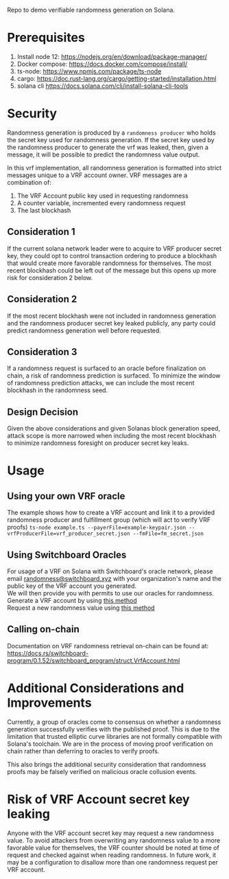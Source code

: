 Repo to demo verifiable randomness generation on Solana.

# Prerequisites
1. Install node 12: https://nodejs.org/en/download/package-manager/
1. Docker compose: https://docs.docker.com/compose/install/
1. ts-node: https://www.npmjs.com/package/ts-node
1. cargo: https://doc.rust-lang.org/cargo/getting-started/installation.html
1. solana cli https://docs.solana.com/cli/install-solana-cli-tools

# Security
Randomness generation is produced by a `randomness producer` who holds the secret
key used for randomness generation. If the secret key used by the randomness
producer to generate the vrf was leaked, then, given a message, it will be possible
to predict the randomness value output.

In this vrf implementation, all randomness generation is formatted into strict messages
unique to a VRF account owner.  VRF messages are a combination of:

1. The VRF Account public key used in requesting randomness
1. A counter variable, incremented every randomness request
1. The last blockhash

## Consideration 1
If the current solana network leader were to acquire to VRF producer secret key,
they could opt to control transaction ordering to produce a blockhash
that would create more favorable randomness for themselves. The most recent
blockhash could be left out of the message but this opens up more risk for
consideration 2 below.

## Consideration 2
If the most recent blockhash were not included in randomness generation and
the randomness producer secret key leaked publicly, any party could
predict randomness generation well before requested.

## Consideration 3
If a randomness request is surfaced to an oracle before finalization on chain,
a risk of randomness prediction is surfaced. To minimize the window of randomness
prediction attacks, we can include the most recent blockhash in the randomness seed.

## Design Decision
Given the above considerations and given Solanas block generation speed, attack
scope is more narrowed when including the most recent blockhash to minimize
randomness foresight on producer secret key leaks.


# Usage
## Using your own VRF oracle
The example shows how to create a VRF account and link it to a provided
randomness producer and fulfillment group (which will act to verify VRF proofs)
`ts-node example.ts --payerFile=example-keypair.json --vrfProducerFile=vrf_producer_secret.json --fmFile=fm_secret.json`

## Using Switchboard Oracles
For usage of a VRF on Solana with Switchboard's oracle network, please email
randomness@switchboard.xyz with your organization's name and the public
key of the VRF account you generated.<br>
We will then provide you with permits to use our oracles for randomness.<br>
Generate a VRF account by using [this method](https://switchboard-xyz.github.io/switchboard-api/modules.html#createvrfaccount)<br>
Request a new randomness value using [this method](https://switchboard-xyz.github.io/switchboard-api/modules.html#requestrandomness)

## Calling on-chain
Documentation on VRF randomness retrieval on-chain can be found at:
https://docs.rs/switchboard-program/0.1.52/switchboard_program/struct.VrfAccount.html


# Additional Considerations and Improvements
Currently, a group of oracles come to consensus on whether a randomness generation
successfully verifies with the published proof.  This is due to the limitation
that trusted elliptic curve libraries are not formally compatible with Solana's
toolchain.  We are in the process of moving proof verification on chain rather
than deferring to oracles to verify proofs.

This also brings the additional security consideration that randomness proofs
may be falsely verified on malicious oracle collusion events.

# Risk of VRF Account secret key leaking
Anyone with the VRF account secret key may request a new randomness value.
To avoid attackers from overwriting any randomness value to a more favorable
value for themselves, the VRF counter should be noted at time of request and
checked against when reading randomness. In future work, it may be a
configuration to disallow more than one randomness request per VRF account.
